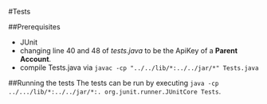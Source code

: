 #Tests

##Prerequisites
* JUnit
* changing line 40 and 48 of *tests.java* to be the ApiKey of a **Parent Account**.
* compile Tests.java via `javac -cp "../../lib/*:../../jar/*" Tests.java`

##Running the tests
The tests can be run by executing `java -cp ../.../lib/*:../../jar/*:. org.junit.runner.JUnitCore Tests`.


